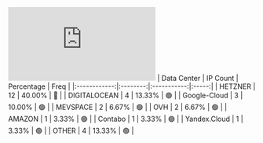 ![Diagramm](https://github.com/obajay/StateSync-snapshots/blob/main/Projects/Odin/1/README.md)
| Data Center | IP Count | Percentage | Freq |
|:------------:|:--------:|:-----------:|:-----:|
| HETZNER | 12 | 40.00% | 🔴 |
| DIGITALOCEAN | 4 | 13.33% | 🟢 |
| Google-Cloud | 3 | 10.00% | 🟢 |
| MEVSPACE | 2 | 6.67% | 🟢 |
| OVH | 2 | 6.67% | 🟢 |
| AMAZON | 1 | 3.33% | 🟢 |
| Contabo | 1 | 3.33% | 🟢 |
| Yandex.Cloud | 1 | 3.33% | 🟢 |
| OTHER | 4 | 13.33% | 🟢 |